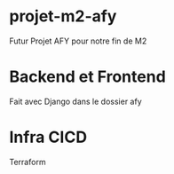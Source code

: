 # projet-m2-afy

Futur Projet AFY pour notre fin de M2

# Backend et Frontend

Fait avec Django dans le dossier afy

# Infra CICD

Terraform